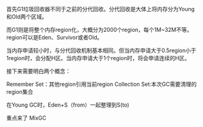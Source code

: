 首先G1垃圾回收器不同于之前的分代回收。分代回收是大体上将内存分为Young和Old两个区域。

而G1则是将整个内存region化，大概分为2000个region，每个1M~32M不等。region可以是Eden、Survivor或者Old。

当内存申请较小时，与分代回收机制基本相同。但当内存申请大于0.5region小于1region时，会分配H区。当内存申请大于1个region时，将会申请连续的H区。

接下来需要明白两个概念：

Remember Set：其他region引用当前region
Collection Set:本次GC需要清理的region集合

在Young GC时，Eden+S（from）一起整理到S(to)

重点来了
MixGC
